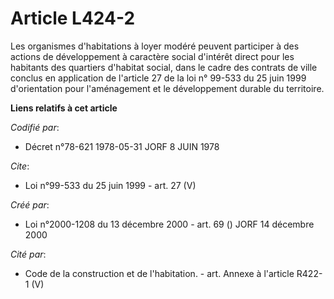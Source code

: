 # Article L424-2

Les organismes d'habitations à loyer modéré peuvent participer à des actions de développement à caractère social d'intérêt
direct pour les habitants des quartiers d'habitat social, dans le cadre des contrats de ville conclus en application de
l'article 27 de la loi n° 99-533 du 25 juin 1999 d'orientation pour l'aménagement et le développement durable du territoire.

**Liens relatifs à cet article**

_Codifié par_:

  - Décret n°78-621 1978-05-31 JORF 8 JUIN 1978

_Cite_:

  - Loi n°99-533 du 25 juin 1999 - art. 27 (V)

_Créé par_:

  - Loi n°2000-1208 du 13 décembre 2000 - art. 69 () JORF 14 décembre 2000

_Cité par_:

  - Code de la construction et de l'habitation. - art. Annexe à l'article R422-1 (V)
